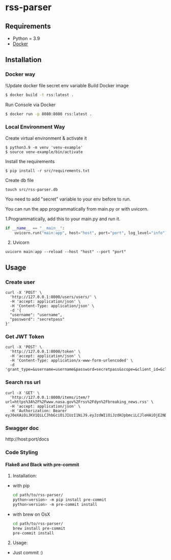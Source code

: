# rss-parser

## Requirements
* Python = 3.9
* [Docker](https://www.docker.com/)

## Installation

### Docker way
!Update docker file secret env variable
Build Docker image
```sh
$ docker build -t rss:latest .
```

Run Console via Docker
```sh
$ docker run -p 8080:8080 rss:latest .
```

### Local Environment Way

Create virtual environment & activate it
```shell
$ python3.9 -m venv 'venv-example' 
$ source venv-example/bin/activate
```
Install the requirements
```shell
$ pip install -r src/requirements.txt
```
Create db file 
```shell
touch src/rss-parser.db
```
You need to add "secret" variable to your env before to run.

You can run the app programmatically from main.py or with uvicorn.

1.Programmatically, add this to your main.py and run it.
```python
if __name__ == "__main__":
    uvicorn.run("main:app", host="host", port="port", log_level="info")
```
2. Uvicorn 
```shell
uvicorn main:app --reload --host "host" --port "port"
```
## Usage
### Create user
```shell
curl -X 'POST' \
  'http://127.0.0.1:8000/users/users/' \
  -H 'accept: application/json' \
  -H 'Content-Type: application/json' \
  -d '{
  "username": "username",
  "password": "secretpass"
}'
```
### Get JWT Token
```shell
curl -X 'POST' \
  'http://127.0.0.1:8000/token' \
  -H 'accept: application/json' \
  -H 'Content-Type: application/x-www-form-urlencoded' \
  -d 'grant_type=&username=username&password=secretpass&scope=&client_id=&client_secret='
```
### Search rss url
```shell
curl -X 'GET' \
  'http://127.0.0.1:8000/items/item/?url=https%3A%2F%2Fwww.nasa.gov%2Frss%2Fdyn%2Fbreaking_news.rss' \
  -H 'accept: application/json' \
  -H 'Authorization: Bearer eyJ0eXAiOiJKV1QiLCJhbGciOiJIUzI1NiJ9.eyJzdWIiOiJzdHJpbmciLCJleHAiOjE2NDExNTUxODV9.DTGiZO0D8EnCSaHGK0MvNLNKiRVYiC1jRortsgkSefI'
```
### Swagger doc
http://host:port/docs

### Code Styling

#### Flake8 and Black with pre-commit

1. Installation:
 - with pip
    ```sh
    cd path/to/rss-parser/
    python<version> -m pip install pre-commit
    python<version> -m pre-commit install
    ```
 - with brew on OsX
    ```sh
    cd path/to/rss-parser/
    brew install pre-commit
    pre-commit install
    ```

2. Usage:
 - Just commit :)